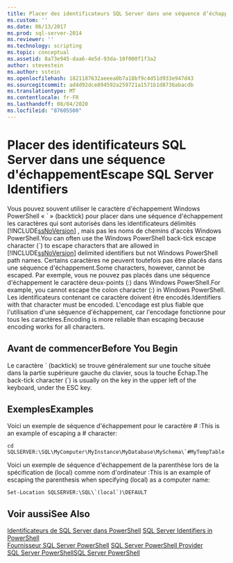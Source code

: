 ```yaml
---
title: Placer des identificateurs SQL Server dans une séquence d’échappement | Microsoft Docs
ms.custom: ''
ms.date: 06/13/2017
ms.prod: sql-server-2014
ms.reviewer: ''
ms.technology: scripting
ms.topic: conceptual
ms.assetid: 8a73e945-daa6-4e5d-93da-10f000f1f3a2
author: stevestein
ms.author: sstein
ms.openlocfilehash: 1821187632aeeea0b7a18bf9c4d51d933e947d43
ms.sourcegitcommit: ad4d92dce894592a259721a1571b1d8736abacdb
ms.translationtype: MT
ms.contentlocale: fr-FR
ms.lasthandoff: 08/04/2020
ms.locfileid: "87605508"
---
```

# <a name="escape-sql-server-identifiers"></a><span data-ttu-id="b18d9-102">Placer des identificateurs SQL Server dans une séquence d'échappement</span><span class="sxs-lookup"><span data-stu-id="b18d9-102">Escape SQL Server Identifiers</span></span>
  <span data-ttu-id="b18d9-103">Vous pouvez souvent utiliser le caractère d'échappement Windows PowerShell « \` » (backtick) pour placer dans une séquence d'échappement les caractères qui sont autorisés dans les identificateurs délimités [!INCLUDE[ssNoVersion](../includes/ssnoversion-md.md)] , mais pas les noms de chemins d'accès Windows PowerShell.</span><span class="sxs-lookup"><span data-stu-id="b18d9-103">You can often use the Windows PowerShell back-tick escape character (\`) to escape characters that are allowed in [!INCLUDE[ssNoVersion](../includes/ssnoversion-md.md)] delimited identifiers but not Windows PowerShell path names.</span></span> <span data-ttu-id="b18d9-104">Certains caractères ne peuvent toutefois pas être placés dans une séquence d'échappement.</span><span class="sxs-lookup"><span data-stu-id="b18d9-104">Some characters, however, cannot be escaped.</span></span> <span data-ttu-id="b18d9-105">Par exemple, vous ne pouvez pas placés dans une séquence d'échappement le caractère deux-points (:) dans Windows PowerShell.</span><span class="sxs-lookup"><span data-stu-id="b18d9-105">For example, you cannot escape the colon character (:) in Windows PowerShell.</span></span> <span data-ttu-id="b18d9-106">Les identificateurs contenant ce caractère doivent être encodés.</span><span class="sxs-lookup"><span data-stu-id="b18d9-106">Identifiers with that character must be encoded.</span></span> <span data-ttu-id="b18d9-107">L'encodage est plus fiable que l'utilisation d'une séquence d'échappement, car l'encodage fonctionne pour tous les caractères.</span><span class="sxs-lookup"><span data-stu-id="b18d9-107">Encoding is more reliable than escaping because encoding works for all characters.</span></span>  
  
## <a name="before-you-begin"></a><span data-ttu-id="b18d9-108">Avant de commencer</span><span class="sxs-lookup"><span data-stu-id="b18d9-108">Before You Begin</span></span>  
 <span data-ttu-id="b18d9-109">Le caractère \` (backtick) se trouve généralement sur une touche située dans la partie supérieure gauche du clavier, sous la touche Échap.</span><span class="sxs-lookup"><span data-stu-id="b18d9-109">The back-tick character (\`) is usually on the key in the upper left of the keyboard, under the ESC key.</span></span>  
  
## <a name="examples"></a><span data-ttu-id="b18d9-110">Exemples</span><span class="sxs-lookup"><span data-stu-id="b18d9-110">Examples</span></span>  
 <span data-ttu-id="b18d9-111">Voici un exemple de séquence d'échappement pour le caractère # :</span><span class="sxs-lookup"><span data-stu-id="b18d9-111">This is an example of escaping a # character:</span></span>  
  
```  
cd SQLSERVER:\SQL\MyComputer\MyInstance\MyDatabase\MySchema\`#MyTempTable  
```  
  
 <span data-ttu-id="b18d9-112">Voici un exemple de séquence d'échappement de la parenthèse lors de la spécification de (local) comme nom d'ordinateur :</span><span class="sxs-lookup"><span data-stu-id="b18d9-112">This is an example of escaping the parenthesis when specifying (local) as a computer name:</span></span>  
  
```  
Set-Location SQLSERVER:\SQL\`(local`)\DEFAULT  
```  
  
## <a name="see-also"></a><span data-ttu-id="b18d9-113">Voir aussi</span><span class="sxs-lookup"><span data-stu-id="b18d9-113">See Also</span></span>  
 <span data-ttu-id="b18d9-114">[Identificateurs de SQL Server dans PowerShell](sql-server-identifiers-in-powershell.md) </span><span class="sxs-lookup"><span data-stu-id="b18d9-114">[SQL Server Identifiers in PowerShell](sql-server-identifiers-in-powershell.md) </span></span>  
 <span data-ttu-id="b18d9-115">[Fournisseur SQL Server PowerShell](sql-server-powershell-provider.md) </span><span class="sxs-lookup"><span data-stu-id="b18d9-115">[SQL Server PowerShell Provider](sql-server-powershell-provider.md) </span></span>  
 [<span data-ttu-id="b18d9-116">SQL Server PowerShell</span><span class="sxs-lookup"><span data-stu-id="b18d9-116">SQL Server PowerShell</span></span>](sql-server-powershell.md)  
  
  
